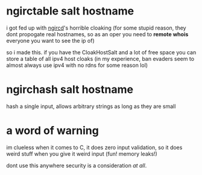 # ngirctable salt hostname

i got fed up with
[ngircd](https://github.com/ngircd/ngircd)'s horrible
cloaking (for some stupid reason, they dont propogate real
hostnames, so as an oper you need to **remote whois**
everyone you want to see the ip of)

so i made this. if you have the CloakHostSalt and a lot of
free space you can store a table of all ipv4 host cloaks (in
my experience, ban evaders seem to almost always use ipv4
with no rdns for some reason lol)

# ngirchash salt hostname

hash a single input, allows arbitrary strings as long as
they are small

# a word of warning
im clueless when it comes to C, it does zero input
validation, so it does weird stuff when
you give it weird input (fun! memory leaks!)

dont use this anywhere security is a consideration *at all*.

